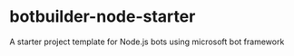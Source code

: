 # botbuilder-node-starter
A starter project template for Node.js bots using microsoft bot framework
